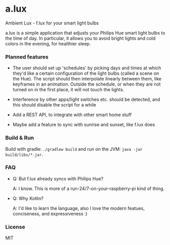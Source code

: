 # a.lux
Ambient Lux - f.lux for your smart light bulbs

a.lux is a simple application that adjusts your Philips Hue smart light bulbs to the time of day.
In particular, it allows you to avoid bright lights and cold colors in the evening, for healthier sleep.


### Planned features

- The user should set up 'schedules' by picking days and times at which they'd like a certain
configuration of the light bulbs (called a scene on the Hue).
The script should then interpolate linearly between them, like keyframes in an animation.
Outside the schedule, or when they are not turned on in the first place, it will not touch the lights.

- Interference by other apps/light switches etc. should be detected, and this should disable the script
for a while

- Add a REST API, to integrate with other smart home stuff

- Maybe add a feature to sync with sunrise and sunset, like f.lux does


### Build & Run

Build with gradle: `./gradlew build` and run on the JVM: `java -jar build/libs/*.jar`.


### FAQ

- Q: But f.lux already syncs with Philips Hue?

    A: I know. This is more of a run-24/7-on-your-raspberry-pi kind of thing.

- Q: Why Kotlin?

    A: I'd like to learn the language, also I love the modern featues, conciseness, and expressiveness :)
    

### License

MIT
